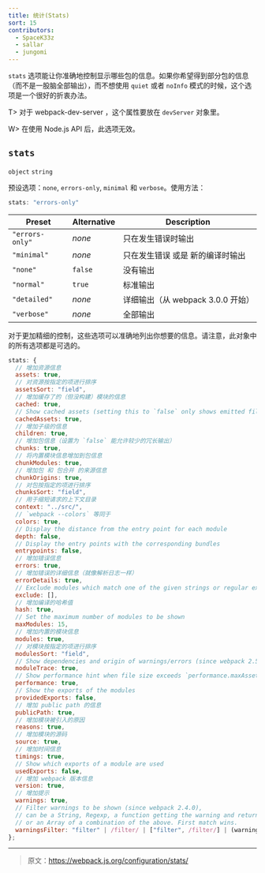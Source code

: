 ```yaml
---
title: 统计(Stats)
sort: 15
contributors:
  - SpaceK33z
  - sallar
  - jungomi
---
```


`stats` 选项能让你准确地控制显示哪些包的信息。如果你希望得到部分包的信息（而不是一股脑全部输出），而不想使用 `quiet` 或者 `noInfo` 模式的时候，这个选项是一个很好的折衷办法。

T> 对于 webpack-dev-server ，这个属性要放在 `devServer` 对象里。

W> 在使用 Node.js API 后，此选项无效。

## `stats`

`object` `string`

预设选项：`none`, `errors-only`, `minimal` 和 `verbose`。使用方法：

```js
stats: "errors-only"
```

| Preset | Alternative | Description |
|--------|-------------|-------------|
| `"errors-only"` | *none*  | 只在发生错误时输出 |
| `"minimal"`     | *none*  | 只在发生错误 或是 新的编译时输出 |
| `"none"`        | `false` | 没有输出 |
| `"normal"`      | `true`  | 标准输出 |
| `"detailed"`    | *none*  | 详细输出（从 webpack 3.0.0 开始） |
| `"verbose"`     | *none*  | 全部输出 |

对于更加精细的控制，这些选项可以准确地列出你想要的信息。请注意，此对象中的所有选项都是可选的。

``` js
stats: {
  // 增加资源信息
  assets: true,
  // 对资源按指定的项进行排序
  assetsSort: "field",
  // 增加缓存了的（但没构建）模块的信息
  cached: true,
  // Show cached assets (setting this to `false` only shows emitted files)
  cachedAssets: true,
  // 增加子级的信息
  children: true,
  // 增加包信息（设置为 `false` 能允许较少的冗长输出）
  chunks: true,
  // 将内置模块信息增加到包信息
  chunkModules: true,
  // 增加包 和 包合并 的来源信息
  chunkOrigins: true,
  // 对包按指定的项进行排序
  chunksSort: "field",
  // 用于缩短请求的上下文目录
  context: "../src/",
  // `webpack --colors` 等同于
  colors: true,
  // Display the distance from the entry point for each module
  depth: false,
  // Display the entry points with the corresponding bundles
  entrypoints: false,
  // 增加错误信息
  errors: true,
  // 增加错误的详细信息（就像解析日志一样）
  errorDetails: true,
  // Exclude modules which match one of the given strings or regular expressions
  exclude: [],
  // 增加编译的哈希值
  hash: true,
  // Set the maximum number of modules to be shown
  maxModules: 15,
  // 增加内置的模块信息
  modules: true,
  // 对模块按指定的项进行排序
  modulesSort: "field",
  // Show dependencies and origin of warnings/errors (since webpack 2.5.0)
  moduleTrace: true,
  // Show performance hint when file size exceeds `performance.maxAssetSize`
  performance: true,
  // Show the exports of the modules
  providedExports: false,
  // 增加 public path 的信息
  publicPath: true,
  // 增加模块被引入的原因
  reasons: true,
  // 增加模块的源码
  source: true,
  // 增加时间信息
  timings: true,
  // Show which exports of a module are used
  usedExports: false,
  // 增加 webpack 版本信息
  version: true,
  // 增加提示
  warnings: true,
  // Filter warnings to be shown (since webpack 2.4.0),
  // can be a String, Regexp, a function getting the warning and returning a boolean
  // or an Array of a combination of the above. First match wins.
  warningsFilter: "filter" | /filter/ | ["filter", /filter/] | (warning) => ... return true|false
};
```

***

> 原文：https://webpack.js.org/configuration/stats/